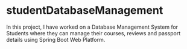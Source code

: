 # studentDatabaseManagement
In this project, I have worked on a Database Management System for Students where they can manage their courses, reviews and passport details using Spring Boot Web Platform.
